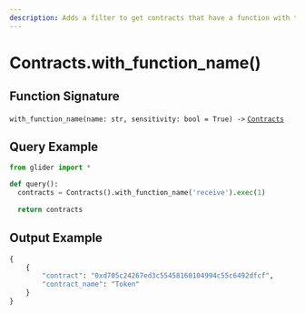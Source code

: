 ```yaml
---
description: Adds a filter to get contracts that have a function with the given name.
---
```


# Contracts.with\_function\_name()

## Function Signature

`with_function_name(name: str, sensitivity: bool = True) ->` [`Contracts`](./)

## Query Example

```python
from glider import *

def query():
  contracts = Contracts().with_function_name('receive').exec(1)
  
  return contracts
```

## Output Example

```python
{
    {
        "contract": "0xd705c24267ed3c55458160104994c55c6492dfcf",
        "contract_name": "Token"
    }
}
```
